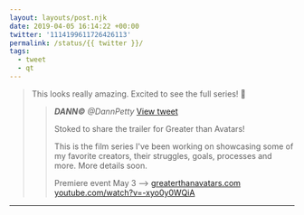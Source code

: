 ```yaml
---
layout: layouts/post.njk
date: 2019-04-05 16:14:22 +00:00
twitter: '1114199611726426113'
permalink: /status/{{ twitter }}/
tags: 
  - tweet
  - qt
---
```


> This looks really amazing. Excited to see the full series! 🙌 
> 
> > <cite>**DANN©** @DannPetty</cite> [View tweet](https://twitter.com/DannPetty/status/1113290545906974721)
> > 
> > Stoked to share the trailer for Greater than Avatars! 
> > 
> > This is the film series I've been working on showcasing some of my favorite creators, their struggles, goals, processes and more. More details soon.
> > 
> > Premiere event May 3 --> [greaterthanavatars.com](http://greaterthanavatars.com)  
> > [youtube.com/watch?v=-xyo0y0WQiA](https://www.youtube.com/watch?v=-xyo0y0WQiA)

---
